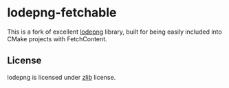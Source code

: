 # lodepng-fetchable

This is a fork of excellent [lodepng](https://lodev.org/lodepng/) library, built for being easily included into CMake projects with FetchContent.

## License

lodepng is licensed under [zlib](https://github.com/lvandeve/lodepng/blob/master/LICENSE) license.